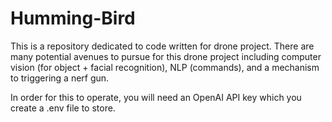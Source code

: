 # Humming-Bird

This is a repository dedicated to code written for drone project. There are many potential avenues to pursue for this drone project including computer vision (for object + facial recognition), NLP (commands), and a mechanism to triggering a nerf gun. 

In order for this to operate, you will need an OpenAI API key which you create a .env file to store. 

